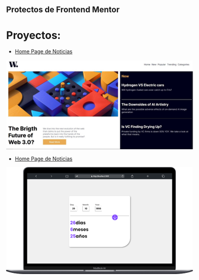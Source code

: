 ## Protectos de Frontend Mentor

# Proyectos:

- [Home Page de Noticias](https://Leonardo291024.github.io/Frontend_Mentor/00-home-page-noticias)

![](./00-home-page-noticias/images/paginaDeNoticias.jpg)


- [Home Page de Noticias](https://Leonardo291024.github.io/Frontend_Mentor/01-age-calculator)

![](./01-age-calculator/images/calculadora-cronologica.png)
